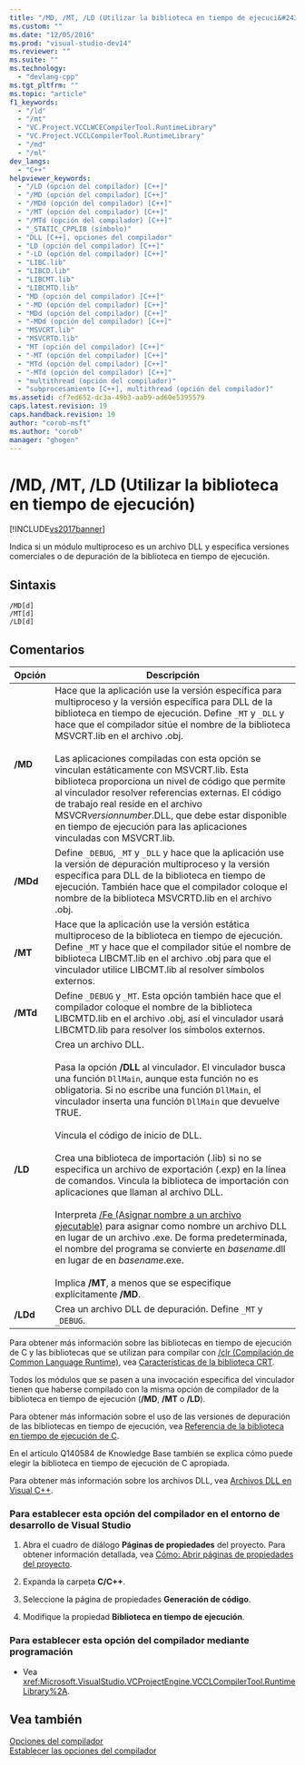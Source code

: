 ```yaml
---
title: "/MD, /MT, /LD (Utilizar la biblioteca en tiempo de ejecuci&#243;n) | Microsoft Docs"
ms.custom: ""
ms.date: "12/05/2016"
ms.prod: "visual-studio-dev14"
ms.reviewer: ""
ms.suite: ""
ms.technology: 
  - "devlang-cpp"
ms.tgt_pltfrm: ""
ms.topic: "article"
f1_keywords: 
  - "/ld"
  - "/mt"
  - "VC.Project.VCCLWCECompilerTool.RuntimeLibrary"
  - "VC.Project.VCCLCompilerTool.RuntimeLibrary"
  - "/md"
  - "/ml"
dev_langs: 
  - "C++"
helpviewer_keywords: 
  - "/LD (opción del compilador) [C++]"
  - "/MD (opción del compilador) [C++]"
  - "/MDd (opción del compilador) [C++]"
  - "/MT (opción del compilador) [C++]"
  - "/MTd (opción del compilador) [C++]"
  - "_STATIC_CPPLIB (símbolo)"
  - "DLL [C++], opciones del compilador"
  - "LD (opción del compilador) [C++]"
  - "-LD (opción del compilador) [C++]"
  - "LIBC.lib"
  - "LIBCD.lib"
  - "LIBCMT.lib"
  - "LIBCMTD.lib"
  - "MD (opción del compilador) [C++]"
  - "-MD (opción del compilador) [C++]"
  - "MDd (opción del compilador) [C++]"
  - "-MDd (opción del compilador) [C++]"
  - "MSVCRT.lib"
  - "MSVCRTD.lib"
  - "MT (opción del compilador) [C++]"
  - "-MT (opción del compilador) [C++]"
  - "MTd (opción del compilador) [C++]"
  - "-MTd (opción del compilador) [C++]"
  - "multithread (opción del compilador)"
  - "subprocesamiento [C++], multithread (opción del compilador)"
ms.assetid: cf7ed652-dc3a-49b3-aab9-ad60e5395579
caps.latest.revision: 19
caps.handback.revision: 19
author: "corob-msft"
ms.author: "corob"
manager: "ghogen"
---
```

# /MD, /MT, /LD (Utilizar la biblioteca en tiempo de ejecuci&#243;n)
[!INCLUDE[vs2017banner](../../assembler/inline/includes/vs2017banner.md)]

Indica si un módulo multiproceso es un archivo DLL y especifica versiones comerciales o de depuración de la biblioteca en tiempo de ejecución.  
  
## Sintaxis  
  
```  
/MD[d]  
/MT[d]  
/LD[d]  
```  
  
## Comentarios  
  
|Opción|Descripción|  
|------------|-----------------|  
|**\/MD**|Hace que la aplicación use la versión específica para multiproceso y la versión específica para DLL de la biblioteca en tiempo de ejecución.  Define `_MT` y `_DLL` y hace que el compilador sitúe el nombre de la biblioteca MSVCRT.lib en el archivo .obj.<br /><br /> Las aplicaciones compiladas con esta opción se vinculan estáticamente con MSVCRT.lib.  Esta biblioteca proporciona un nivel de código que permite al vinculador resolver referencias externas.  El código de trabajo real reside en el archivo MSVCR*versionnumber*.DLL, que debe estar disponible en tiempo de ejecución para las aplicaciones vinculadas con MSVCRT.lib.|  
|**\/MDd**|Define `_DEBUG`, `_MT` y `_DLL` y hace que la aplicación use la versión de depuración multiproceso y la versión específica para DLL de la biblioteca en tiempo de ejecución.  También hace que el compilador coloque el nombre de la biblioteca MSVCRTD.lib en el archivo .obj.|  
|**\/MT**|Hace que la aplicación use la versión estática multiproceso de la biblioteca en tiempo de ejecución.  Define `_MT` y hace que el compilador sitúe el nombre de biblioteca LIBCMT.lib en el archivo .obj para que el vinculador utilice LIBCMT.lib al resolver símbolos externos.|  
|**\/MTd**|Define `_DEBUG` y `_MT`.  Esta opción también hace que el compilador coloque el nombre de la biblioteca LIBCMTD.lib en el archivo .obj, así el vinculador usará LIBCMTD.lib para resolver los símbolos externos.|  
|**\/LD**|Crea un archivo DLL.<br /><br /> Pasa la opción **\/DLL** al vinculador.  El vinculador busca una función `DllMain`, aunque esta función no es obligatoria.  Si no escribe una función `DllMain`, el vinculador inserta una función `DllMain` que devuelve TRUE.<br /><br /> Vincula el código de inicio de DLL.<br /><br /> Crea una biblioteca de importación \(.lib\) si no se especifica un archivo de exportación \(.exp\) en la línea de comandos.  Vincula la biblioteca de importación con aplicaciones que llaman al archivo DLL.<br /><br /> Interpreta [\/Fe \(Asignar nombre a un archivo ejecutable\)](../../build/reference/fe-name-exe-file.md) para asignar como nombre un archivo DLL en lugar de un archivo .exe.  De forma predeterminada, el nombre del programa se convierte en *basename*.dll en lugar de en *basename*.exe.<br /><br /> Implica **\/MT**, a menos que se especifique explícitamente **\/MD**.|  
|**\/LDd**|Crea un archivo DLL de depuración.  Define `_MT` y `_DEBUG`.|  
  
 Para obtener más información sobre las bibliotecas en tiempo de ejecución de C y las bibliotecas que se utilizan para compilar con [\/clr \(Compilación de Common Language Runtime\)](../../build/reference/clr-common-language-runtime-compilation.md), vea [Características de la biblioteca CRT](../../c-runtime-library/crt-library-features.md).  
  
 Todos los módulos que se pasen a una invocación específica del vinculador tienen que haberse compilado con la misma opción de compilador de la biblioteca en tiempo de ejecución \(**\/MD**, **\/MT** o **\/LD**\).  
  
 Para obtener más información sobre el uso de las versiones de depuración de las bibliotecas en tiempo de ejecución, vea [Referencia de la biblioteca en tiempo de ejecución de C](../../c-runtime-library/c-run-time-library-reference.md).  
  
 En el artículo Q140584 de Knowledge Base también se explica cómo puede elegir la biblioteca en tiempo de ejecución de C apropiada.  
  
 Para obtener más información sobre los archivos DLL, vea [Archivos DLL en Visual C\+\+](../../build/dlls-in-visual-cpp.md).  
  
### Para establecer esta opción del compilador en el entorno de desarrollo de Visual Studio  
  
1.  Abra el cuadro de diálogo **Páginas de propiedades** del proyecto.  Para obtener información detallada, vea [Cómo: Abrir páginas de propiedades del proyecto](../../misc/how-to-open-project-property-pages.md).  
  
2.  Expanda la carpeta **C\/C\+\+**.  
  
3.  Seleccione la página de propiedades **Generación de código**.  
  
4.  Modifique la propiedad **Biblioteca en tiempo de ejecución**.  
  
### Para establecer esta opción del compilador mediante programación  
  
-   Vea <xref:Microsoft.VisualStudio.VCProjectEngine.VCCLCompilerTool.RuntimeLibrary%2A>.  
  
## Vea también  
 [Opciones del compilador](../../build/reference/compiler-options.md)   
 [Establecer las opciones del compilador](../../build/reference/setting-compiler-options.md)